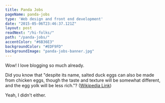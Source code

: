 ```yaml
---
title: Panda Jobs
pageName: panda-jobs
type: 'Web design and front end development'
date: "2015-05-06T23:46:37.121Z"
layout: post
readNext: "/hi-folks/"
path: "/panda-jobs/"
accentColor: "#6B36E3"
backgroundColor: "#EDF9FD"
backgroundImage: "panda-jobs-banner.jpg"
---
```


Wow! I love blogging so much already.

Did you know that "despite its name, salted duck eggs can also be made from chicken eggs, though the taste and texture will be somewhat different, and the egg yolk will be less rich."? ([Wikipedia Link](http://en.wikipedia.org/wiki/Salted_duck_egg))

Yeah, I didn't either.
